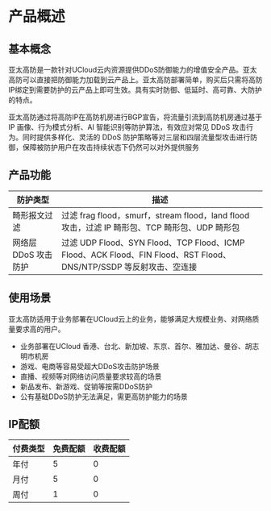 


# 产品概述

## 基本概念

亚太高防是一款针对UCloud云内资源提供DDoS防御能力的增值安全产品。亚太高防可以直接把防御能力加载到云产品上。亚太高防部署简单，购买后只需将高防IP绑定到需要防护的云产品上即可生效。具有实时防御、低延时、高可靠、大防护的特点。

亚太高防通过将高防IP在高防机房进行BGP宣告，将流量引流到高防机房通过基于 IP 画像、行为模式分析、AI 智能识别等防护算法，有效应对常见 DDoS 攻击行为。同时提供多样化、灵活的 DDoS 防护策略等对三层和四层流量型攻击进行防御，保障被防护用户在攻击持续状态下仍然可以对外提供服务

## 产品功能

| 防护类型             | 描述                                                         |
| -------------------- | ------------------------------------------------------------ |
| 畸形报文过滤         | 过滤 frag flood，smurf，stream flood，land flood 攻击，过滤 IP 畸形包、TCP 畸形包、UDP 畸形包 |
| 网络层 DDoS 攻击防护 | 过滤 UDP Flood、SYN Flood、TCP Flood、ICMP Flood、ACK Flood、FIN Flood、RST Flood、DNS/NTP/SSDP 等反射攻击、空连接 |


## 使用场景

亚太高防适用于业务部署在UCloud云上的业务，能够满足大规模业务、对网络质量要求高的用户。
- 业务部署在UCloud 香港、台北、新加坡、东京、首尔、雅加达、曼谷、胡志明市机房
- 游戏、电商等容易受超大DDoS攻击防护场景
- 直播、视频等对网络访问质量要求较高的场景
- 新品发布、新游戏、促销等按需DDoS防护
- 公有基础DDoS防护无法满足，需更高防护能力的场景

## IP配额
| 付费类型 | 免费配额 | 收费配额 |
| -------- | -------- | -------- |
| 年付     | 5        | 0        |
| 月付     | 5        | 0        |
| 周付     | 1        | 0        |

